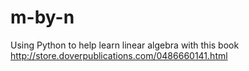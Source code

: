 m-by-n
======

Using Python to help learn linear algebra with this book http://store.doverpublications.com/0486660141.html
